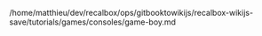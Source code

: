 /home/matthieu/dev/recalbox/ops/gitbooktowikijs/recalbox-wikijs-save/tutorials/games/consoles/game-boy.md